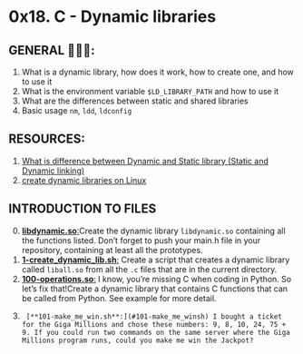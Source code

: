 # 0x18. C - Dynamic libraries

## GENERAL :open_book::open_book::open_book::

 <ol>
	<li>What is a dynamic library, how does it work, how to create one, and how to use it</li>
	<li>What is the environment variable <code>$LD_LIBRARY_PATH</code> and how to use it</li>
	<li>What are the differences between static and shared libraries</li>
	<li>Basic usage <code>nm</code>, <code>ldd</code>, <code>ldconfig</code></li>
</ol>

## RESOURCES:

 <ol>
	<li><a href="/rltoken/FrHmqtTW-frrOt0yf2blOw" title="What is difference between Dynamic and Static library (Static and Dynamic linking)" target="_blank">What is difference between Dynamic and Static library (Static and Dynamic linking)</a> </li>
	<li><a href="/rltoken/Zj0XtgNWUQyEYuABr47p8Q" title="create dynamic libraries on Linux" target="_blank">create dynamic libraries on Linux</a> </li>
</ol>

## INTRODUCTION TO FILES 

0.	[**libdynamic.so**:](#libdynamicso)Create the dynamic library <code>libdynamic.so</code> containing all the functions listed. Don’t forget to push your main.h file in your repository, containing at least all the prototypes.
1.	[**1-create_dynamic_lib.sh**:](#1-create_dynamic_libsh) Create a script that creates a dynamic library called <code>liball.so</code> from all the <code>.c</code> files that are in the current directory.
2.	[**100-operations.so**:](#100-operationsso) I know, you’re missing C when coding in Python. So let’s fix that!Create a dynamic library that contains C functions that can be called from Python. See example for more detail.
3.      [**101-make_me_win.sh**:](#101-make_me_winsh) I bought a ticket for the Giga Millions and chose these numbers: 9, 8, 10, 24, 75 + 9. If you could run two commands on the same server where the Giga Millions program runs, could you make me win the Jackpot?
